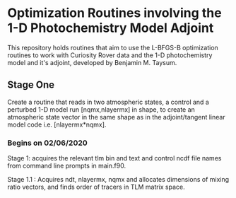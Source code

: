 # Optimization Routines involving the 1-D Photochemistry Model Adjoint

This repository holds routines that aim to use the L-BFGS-B optimization routines
to work with Curiosity Rover data and the 1-D photochemistry model and it's 
adjoint, developed by Benjamin M. Taysum.

## Stage One

Create a routine that reads in two atmospheric states, a control and a 
perturbed 1-D model run [nqmx,nlayermx] in shape, to create an atmospheric state
vector in the same shape as in the adjoint/tangent linear model code i.e.
[nlayermx*nqmx]. 

### Begins on 02/06/2020

Stage 1:  acquires the relevant tlm bin and text and control ncdf file names
from command line prompts in main.f90.

Stage 1.1 : Acquires ndt, nlayermx, nqmx and allocates dimensions of mixing ratio
vectors, and finds order of tracers in TLM matrix space.

